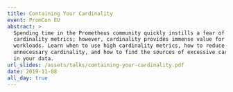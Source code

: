 ```yaml
---
title: Containing Your Cardinality
event: PromCon EU
abstract: >
  Spending time in the Prometheus community quickly instills a fear of high
  cardinality metrics; however, cardinality provides immense value for certain
  workloads. Learn when to use high cardinality metrics, how to reduce
  unnecessary cardinality, and how to find the sources of excessive cardinality
  in your data.
url_slides: /assets/talks/containing-your-cardinality.pdf
date: 2019-11-08
all_day: true
---
```

